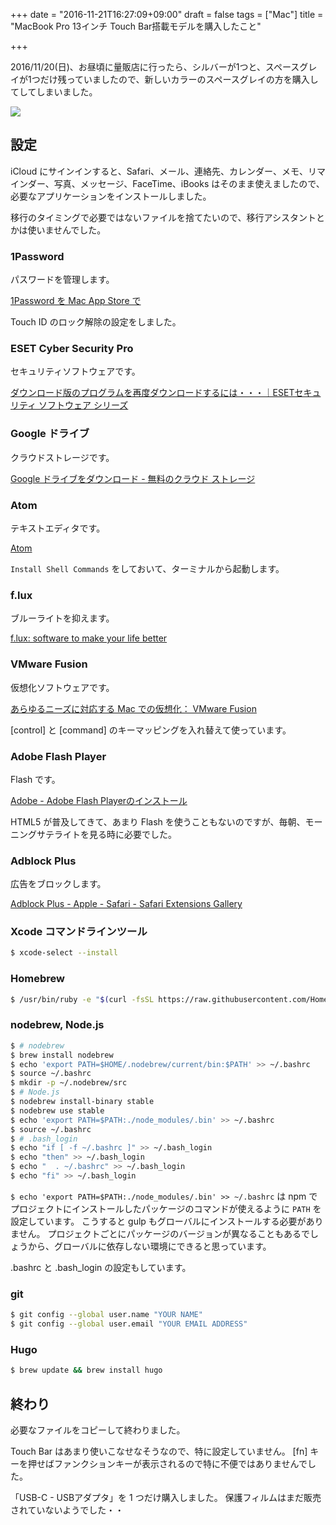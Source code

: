 +++
date = "2016-11-21T16:27:09+09:00"
draft = false
tags = ["Mac"]
title = "MacBook Pro 13インチ Touch Bar搭載モデルを購入したこと"

+++

2016/11/20(日)、お昼頃に量販店に行ったら、シルバーが1つと、スペースグレイが1つだけ残っていましたので、新しいカラーのスペースグレイの方を購入してしてしまいました。

![](/img/58-01.png)

<!--more-->

## 設定

iCloud にサインインすると、Safari、メール、連絡先、カレンダー、メモ、リマインダー、写真、メッセージ、FaceTime、iBooks はそのまま使えましたので、必要なアプリケーションをインストールしました。

移行のタイミングで必要ではないファイルを捨てたいので、移行アシスタントとかは使いませんでした。

### 1Password

パスワードを管理します。

[1Password を Mac App Store で](https://itunes.apple.com/jp/app/1password/id443987910?mt=12)

Touch ID のロック解除の設定をしました。

### ESET Cyber Security Pro

セキュリティソフトウェアです。

[ダウンロード版のプログラムを再度ダウンロードするには・・・｜ESETセキュリティ ソフトウェア シリーズ](https://eset-info.canon-its.jp/support/wc0102/)

### Google ドライブ

クラウドストレージです。

[Google ドライブをダウンロード - 無料のクラウド ストレージ](https://www.google.com/intl/ja_jp/drive/download/)

### Atom

テキストエディタです。

[Atom](https://atom.io/)

`Install Shell Commands` をしておいて、ターミナルから起動します。

### f.lux

ブルーライトを抑えます。

[f.lux: software to make your life better](https://justgetflux.com/)

### VMware Fusion

仮想化ソフトウェアです。

[あらゆるニーズに対応する Mac での仮想化： VMware Fusion](https://www.vmware.com/jp/products/fusion.html)

[control] と [command] のキーマッピングを入れ替えて使っています。

### Adobe Flash Player

Flash です。

[Adobe - Adobe Flash Playerのインストール](https://get.adobe.com/jp/flashplayer/)

HTML5 が普及してきて、あまり Flash を使うこともないのですが、毎朝、モーニングサテライトを見る時に必要でした。

### Adblock Plus

広告をブロックします。

[Adblock Plus - Apple - Safari - Safari Extensions Gallery](https://safari-extensions.apple.com/details/?id=org.adblockplus.adblockplussafari-GRYYZR985A)

### Xcode コマンドラインツール

``` bash
$ xcode-select --install
```

### Homebrew

``` bash
$ /usr/bin/ruby -e "$(curl -fsSL https://raw.githubusercontent.com/Homebrew/install/master/install)"
```

### nodebrew, Node.js

``` bash
$ # nodebrew
$ brew install nodebrew
$ echo 'export PATH=$HOME/.nodebrew/current/bin:$PATH' >> ~/.bashrc
$ source ~/.bashrc
$ mkdir -p ~/.nodebrew/src
$ # Node.js
$ nodebrew install-binary stable
$ nodebrew use stable
$ echo 'export PATH=$PATH:./node_modules/.bin' >> ~/.bashrc
$ source ~/.bashrc
$ # .bash_login
$ echo "if [ -f ~/.bashrc ]" >> ~/.bash_login
$ echo "then" >> ~/.bash_login
$ echo "  . ~/.bashrc" >> ~/.bash_login
$ echo "fi" >> ~/.bash_login
```

`$ echo 'export PATH=$PATH:./node_modules/.bin' >> ~/.bashrc` は npm でプロジェクトにインストールしたパッケージのコマンドが使えるように `PATH` を設定しています。
こうすると gulp もグローバルにインストールする必要がありません。
プロジェクトごとにパッケージのバージョンが異なることもあるでしょうから、グローバルに依存しない環境にできると思っています。

.bashrc と .bash_login の設定もしています。

### git

``` bash
$ git config --global user.name "YOUR NAME"
$ git config --global user.email "YOUR EMAIL ADDRESS"
```

### Hugo

``` bash
$ brew update && brew install hugo
```

## 終わり

必要なファイルをコピーして終わりました。

Touch Bar はあまり使いこなせなそうなので、特に設定していません。
[fn] キーを押せばファンクションキーが表示されるので特に不便ではありませんでした。

「USB-C - USBアダプタ」を 1 つだけ購入しました。 保護フィルムはまだ販売されていないようでした・・

